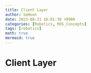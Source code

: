 ```yaml
---
title: Client Layer
author: SeHoon
date: 2023-08-21 16:01:30 +0900
categories: [Robotics, ROS_Concepts]
tags: [robotics]
math: true
mermaid: true
---
```


# Client Layer